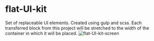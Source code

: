 # flat-UI-kit
Set of replaceable UI elements. 
Created using gulp and scss. 
Each transferred block from this project will be stretched to the width of the container in which it will be placed.
![flat-UI-kit-screen](https://user-images.githubusercontent.com/103335620/177176610-f4287c17-df0e-4903-8a48-786a89aef1f3.png)
